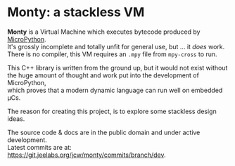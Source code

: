 # Monty: a stackless VM

**Monty** is a Virtual Machine which executes bytecode produced by [MicroPython][MPY].<br>
It's grossly incomplete and totally unfit for general use, but ... it _does_ work.  
There is no compiler, this VM requires an `.mpy` file from `mpy-cross` to run.  

This C++ library is written from the ground up, but it would not exist without  
the huge amount of thought and work put into the development of MicroPython,  
which proves that a modern dynamic language can run well on embedded µCs.

The reason for creating this project, is to explore some stackless design ideas.

The source code & docs are in the public domain and under active development.  
Latest commits are at: <https://git.jeelabs.org/jcw/monty/commits/branch/dev>.

[MPY]: https://micropython.org/
